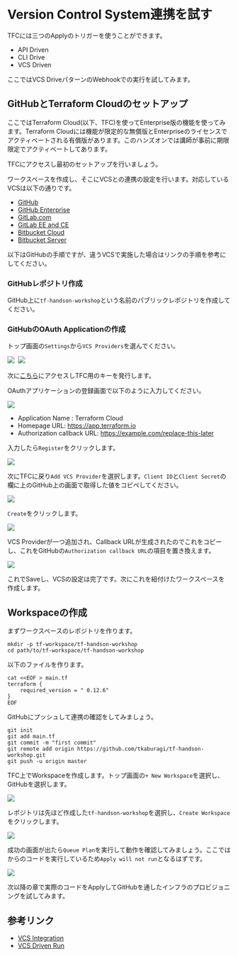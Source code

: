 # Version Control System連携を試す

TFCには三つのApplyのトリガーを使うことができます。

* API Driven
* CLI Drive
* VCS Driven

ここではVCS DriveパターンのWebhookでの実行を試してみます。

## GitHubとTerraform Cloudのセットアップ

ここではTerraform Cloud(以下、TFC)を使ってEnterprise版の機能を使ってみます。Terraform Cloudには機能が限定的な無償版とEnterpriseのライセンスでアクティベートされる有償版があります。このハンズオンでは講師が事前に期限限定でアクティベートしてあります。

TFCにアクセスし最初のセットアップを行いましょう。

ワークスペースを作成し、そこにVCSとの連携の設定を行います。対応しているVCSは以下の通りです。

* [GitHub](https://www.terraform.io/docs/cloud/vcs/github.html)
* [GitHub Enterprise](https://www.terraform.io/docs/cloud/vcs/github-enterprise.html)
* [GitLab.com](https://www.terraform.io/docs/cloud/vcs/gitlab-com.html)
* [GitLab EE and CE](https://www.terraform.io/docs/cloud/vcs/gitlab-eece.html)
* [Bitbucket Cloud](https://www.terraform.io/docs/cloud/vcs/bitbucket-cloud.html)
* [Bitbucket Server](https://www.terraform.io/docs/cloud/vcs/bitbucket-server.html)

以下はGitHubの手順ですが、違うVCSで実施した場合はリンクの手順を参考にしてください。

### GitHubレポジトリ作成

GitHub上に`tf-handson-workshop`という名前のパブリックレポジトリを作成してください。

### GitHubのOAuth Applicationの作成

トップ画面の`Settings`から`VCS Providers`を選んでください。

<kbd>
  <img src="https://github-image-tkaburagi.s3.ap-northeast-1.amazonaws.com/terraform-workshop/hello-1.png">
</kbd>



<kbd>
  <img src="https://github-image-tkaburagi.s3.ap-northeast-1.amazonaws.com/terraform-workshop/hello-2.png">
</kbd>

次に[こちら](https://github.com/settings/applications/new)にアクセスしTFC用のキーを発行します。

OAuthアプリケーションの登録画面で以下のように入力してください。

<kbd>
  <img src="https://github-image-tkaburagi.s3.ap-northeast-1.amazonaws.com/terraform-workshop/hello-3.png">
</kbd>

* Application Name : Terraform Cloud
* Homepage URL: https://app.terraform.io
* Authorization callback URL: https://example.com/replace-this-later

入力したら`Register`をクリックします。

<kbd>
  <img src="https://github-image-tkaburagi.s3.ap-northeast-1.amazonaws.com/terraform-workshop/hello-4.png">
</kbd>

次にTFCに戻り`Add VCS Provider`を選択します。`Client ID`と`Client Secret`の欄に上のGitHub上の画面で取得した値をコピペしてください。

<kbd>
  <img src="https://github-image-tkaburagi.s3.ap-northeast-1.amazonaws.com/terraform-workshop/hello-5.png">
</kbd>

`Create`をクリックします。

<kbd>
  <img src="https://github-image-tkaburagi.s3.ap-northeast-1.amazonaws.com/terraform-workshop/hello-6.png">
</kbd>

VCS Providerが一つ追加され、Callback URLが生成されたのでこれをコピーし、これをGitHubの`Authorization callback URL`の項目を置き換えます。

<kbd>
  <img src="https://github-image-tkaburagi.s3.ap-northeast-1.amazonaws.com/terraform-workshop/hello-7.png">
</kbd>

これでSaveし、VCSの設定は完了です。次にこれを紐付けたワークスペースを作成します。

## Workspaceの作成

まずワークスペースのレポジトリを作ります。

```shell
mkdir -p tf-workspace/tf-handson-workshop
cd path/to/tf-workspace/tf-handson-workshop
```

以下のファイルを作ります。

```shell
cat <<EOF > main.tf
terraform {
	required_version = " 0.12.6"
}
EOF
```

GitHubにプッシュして連携の確認をしてみましょう。

```shell
git init
git add main.tf
git commit -m "first commit"
git remote add origin https://github.com/tkaburagi/tf-handson-workshop.git
git push -u origin master
```

TFC上でWorkspaceを作成します。トップ画面の`+ New Workspace`を選択し、GitHubを選択します。

<kbd>
  <img src="https://github-image-tkaburagi.s3.ap-northeast-1.amazonaws.com/terraform-workshop/vcs-1.png">
</kbd>

レポジトリは先ほど作成した`tf-handson-workshop`を選択し、`Create Workspace`をクリックします。

<kbd>
  <img src="https://github-image-tkaburagi.s3.ap-northeast-1.amazonaws.com/terraform-workshop/vcs-2.png">
</kbd>

成功の画面が出たら`Queue Plan`を実行して動作を確認してみましょう。ここではからのコードを実行しているため`Apply will not run`となるはずです。

<kbd>
  <img src="https://github-image-tkaburagi.s3.ap-northeast-1.amazonaws.com/terraform-workshop/vcs-4.png">
</kbd>


次以降の章で実際のコードをApplyしてGitHubを通したインフラのプロビジョニングを試してみます。

## 参考リンク
* [VCS Integration](https://www.terraform.io/docs/cloud/vcs/index.html)
* [VCS Driven Run](https://www.terraform.io/docs/cloud/run/ui.html)
